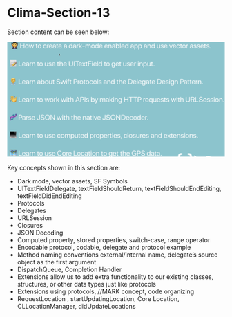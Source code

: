 # Clima-Section-13



Section content can be seen below:


![Clima Section 13](Documentation/ss-1.png)



Key concepts shown in this section are:

- Dark mode, vector assets, SF Symbols
- UITextFieldDelegate, textFieldShouldReturn, textFieldShouldEndEditing, textFieldDidEndEditing
- Protocols
- Delegates
- URLSession
- Closures
- JSON Decoding
- Computed property, stored properties, switch-case, range operator
- Encodable protocol, codable, delegate and protocol example
- Method naming conventions external/internal name, delegate’s source object as the first argument
- DispatchQueue, Completion Handler
- Extensions allow us to add extra functionality to our existing classes, structures, or other data types just like protocols
- Extensions using protocols, //MARK concept, code organizing
- RequestLocation , startUpdatingLocation, Core Location, CLLocationManager, didUpdateLocations

